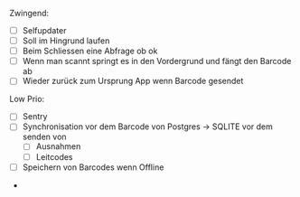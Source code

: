 Zwingend:
- [ ] Selfupdater
- [ ] Soll im Hingrund laufen
- [ ] Beim Schliessen eine Abfrage ob ok
- [ ] Wenn man scannt springt es in den Vordergrund und fängt den Barcode ab
- [ ] Wieder zurück zum Ursprung App wenn Barcode gesendet

Low Prio:
- [ ] Sentry 
- [ ] Synchronisation vor dem Barcode von Postgres -> SQLITE vor dem senden von
    - [ ] Ausnahmen
    - [ ] Leitcodes
- [ ] Speichern von Barcodes wenn Offline

- 

